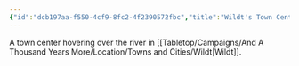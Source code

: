 ```yaml
---
{"id":"dcb197aa-f550-4cf9-8fc2-4f2390572fbc","title":"Wildt's Town Center","description":"A town center hovering over the river in Wildt.","publish":true,"date_created":"Sunday, July 2nd 2023, 2:08:57 pm","date_modified":"Wednesday, April 10th 2024, 8:36:59 pm","cssclasses":["mado-heading"],"path":"Tabletop/Campaigns/And A Thousand Years More/Location/Towns and Cities/Wildt/Wildt's Town Center.md","permalink":"/tabletop/campaigns/and-a-thousand-years-more/location/towns-and-cities/wildt/wildt-s-town-center/","PassFrontmatter":true}
---
```



A town center hovering over the river in [[Tabletop/Campaigns/And A Thousand Years More/Location/Towns and Cities/Wildt\|Wildt]].
